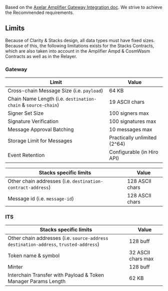 Based on
the [Axelar Amplifier Gateway Integration doc](https://github.com/axelarnetwork/axelar-gmp-sdk-solidity/blob/main/contracts/gateway/INTEGRATION.md#limits).
We strive to achieve the Recommended requirements.

## Limits

Because of Clarity & Stacks design, all data types must have fixed sizes. Because of this, the following limitations
exists for the Stacks Contracts,
which are also taken into account in the Amplifier Ampd & CosmWasm Contracts as well as in the Relayer.

### Gateway

| Limit                                                         | Value                        |
|---------------------------------------------------------------|------------------------------|
| Cross-chain Message Size (i.e. `payload`)                     | 64 KB                        |
| Chain Name Length (i.e. `destination-chain` & `source-chain`) | 19 ASCII chars               |
| Signer Set Size                                               | 100 signers max              |
| Signature Verification                                        | 100 signatures max           |
| Message Approval Batching                                     | 10 messages max              |
| Storage Limit for Messages                                    | Practically unlimited (2^64) |
| Event Retention                                               | Configurable (in Hiro API)   |

| Stacks specific limits                                      | Value           |
|-------------------------------------------------------------|-----------------|
| Other chain addresses (i.e. `destination-contract-address`) | 128 ASCII chars |              
| Message id (i.e. `message-id`)                              | 128 ASCII chars |

### ITS

| Stacks specific limits                                                                 | Value              |
|----------------------------------------------------------------------------------------|--------------------|
| Other chain addresses (i.e. `source-address` `destination-address`, `trusted-address`) | 128 buff           |
| Token name & symbol                                                                    | 32 ASCII chars max |
| Minter                                                                                 | 128 buff           |
| Interchain Transfer with Payload & Token Manager Params Length                         | 62 KB              |

